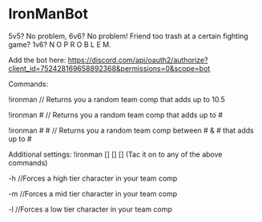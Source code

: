 # IronManBot
5v5? No problem, 6v6? No problem! Friend too trash at a certain fighting game? 1v6? N O   P R O B L E M.

Add the bot here: https://discord.com/api/oauth2/authorize?client_id=752428169658892368&permissions=0&scope=bot

Commands: 

!ironman 
// Returns you a random team comp that adds up to 10.5

!ironman #
// Returns you a random team comp that adds up to #

!ironman # #
// Returns you a random team comp between # & # that adds up to #

Additional settings: !ironman [] [] [] (Tac it on to any of the above commands)

-h
//Forces a high tier character in your team comp

-m
//Forces a mid tier character in your team comp

-l
//Forces a low tier character in your team comp 